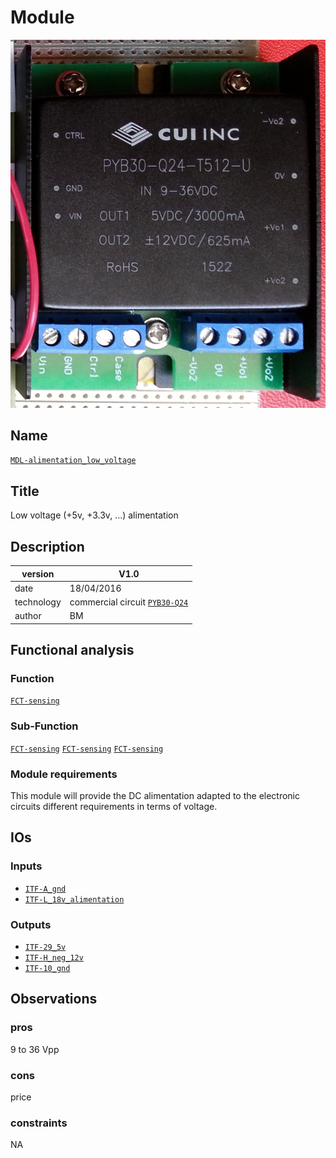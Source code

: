 # Module
![](viewme.jpg)

## Name
[`MDL-alimentation_low_voltage`]()

## Title
Low voltage (+5v, +3.3v, ...) alimentation

## Description
version      | V1.0  
------------- | -------------  
date     |18/04/2016  
technology|commercial circuit [`PYB30-Q24`](http://www.cui.com/product/resource/pyb30-u.pdf)   
author|BM 

## Functional analysis

### Function 
[`FCT-sensing`](../../functions/FCT-sensing)

### Sub-Function
[`FCT-sensing`](../../functions/FCT-emitting)
[`FCT-sensing`](../../functions/FCT-receiving)
[`FCT-sensing`](../../functions/FCT-sweeping)

### Module requirements
This module will provide the DC alimentation adapted to the electronic circuits different requirements in terms of voltage.

## IOs

### Inputs
* [`ITF-A_gnd`](../../interfaces/ITF-A_gnd)
* [`ITF-L_18v_alimentation`](../../interfaces/ITF-L_18v_alimentation)

### Outputs
* [`ITF-29_5v`](../../interfaces/ITF-29_5v)
* [`ITF-H_neg_12v`](../../interfaces/ITF-H_neg_12v)
* [`ITF-10_gnd`](../../interfaces/ITF-F_12v)



## Observations

### pros
9 to 36 Vpp
### cons
price
### constraints
NA
